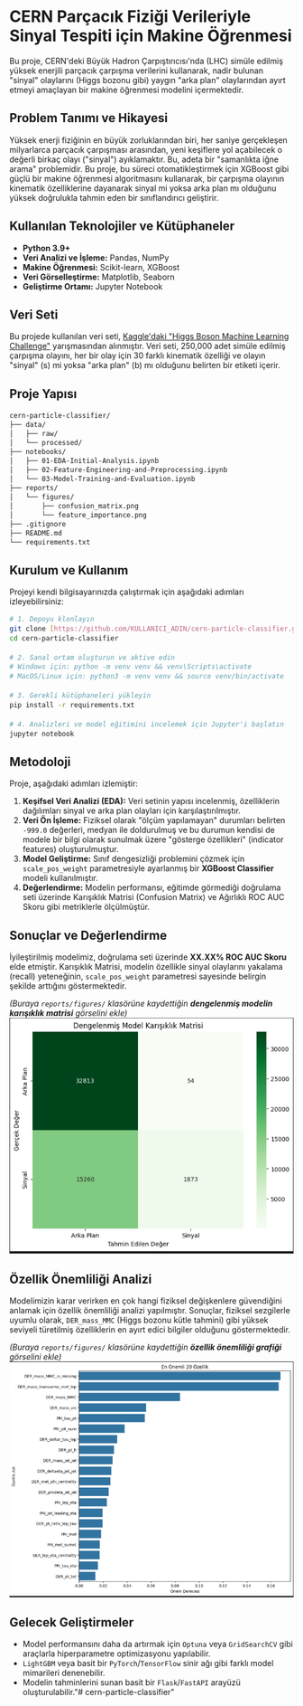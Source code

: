 # CERN Parçacık Fiziği Verileriyle Sinyal Tespiti için Makine Öğrenmesi

Bu proje, CERN'deki Büyük Hadron Çarpıştırıcısı'nda (LHC) simüle edilmiş yüksek enerjili parçacık çarpışma verilerini kullanarak, nadir bulunan "sinyal" olaylarını (Higgs bozonu gibi) yaygın "arka plan" olaylarından ayırt etmeyi amaçlayan bir makine öğrenmesi modelini içermektedir.

## Problem Tanımı ve Hikayesi

Yüksek enerji fiziğinin en büyük zorluklarından biri, her saniye gerçekleşen milyarlarca parçacık çarpışması arasından, yeni keşiflere yol açabilecek o değerli birkaç olayı ("sinyal") ayıklamaktır. Bu, adeta bir "samanlıkta iğne arama" problemidir. Bu proje, bu süreci otomatikleştirmek için XGBoost gibi güçlü bir makine öğrenmesi algoritmasını kullanarak, bir çarpışma olayının kinematik özelliklerine dayanarak sinyal mi yoksa arka plan mı olduğunu yüksek doğrulukla tahmin eden bir sınıflandırıcı geliştirir.

## Kullanılan Teknolojiler ve Kütüphaneler
- **Python 3.9+**
- **Veri Analizi ve İşleme:** Pandas, NumPy
- **Makine Öğrenmesi:** Scikit-learn, XGBoost
- **Veri Görselleştirme:** Matplotlib, Seaborn
- **Geliştirme Ortamı:** Jupyter Notebook

## Veri Seti
Bu projede kullanılan veri seti, [Kaggle'daki "Higgs Boson Machine Learning Challenge"](https://www.kaggle.com/c/higgs-boson/data) yarışmasından alınmıştır. Veri seti, 250,000 adet simüle edilmiş çarpışma olayını, her bir olay için 30 farklı kinematik özelliği ve olayın "sinyal" (s) mi yoksa "arka plan" (b) mı olduğunu belirten bir etiketi içerir.

## Proje Yapısı
```
cern-particle-classifier/
├── data/
│   ├── raw/
│   └── processed/
├── notebooks/
│   ├── 01-EDA-Initial-Analysis.ipynb
│   ├── 02-Feature-Engineering-and-Preprocessing.ipynb
│   └── 03-Model-Training-and-Evaluation.ipynb
├── reports/
│   └── figures/
│       ├── confusion_matrix.png
│       └── feature_importance.png
├── .gitignore
├── README.md
└── requirements.txt
```

## Kurulum ve Kullanım

Projeyi kendi bilgisayarınızda çalıştırmak için aşağıdaki adımları izleyebilirsiniz:

```bash
# 1. Depoyu klonlayın
git clone [https://github.com/KULLANICI_ADIN/cern-particle-classifier.git](https://github.com/idrisq/cern-particle-classifier)
cd cern-particle-classifier

# 2. Sanal ortam oluşturun ve aktive edin
# Windows için: python -m venv venv && venv\Scripts\activate
# MacOS/Linux için: python3 -m venv venv && source venv/bin/activate

# 3. Gerekli kütüphaneleri yükleyin
pip install -r requirements.txt

# 4. Analizleri ve model eğitimini incelemek için Jupyter'i başlatın
jupyter notebook
```

## Metodoloji

Proje, aşağıdaki adımları izlemiştir:
1.  **Keşifsel Veri Analizi (EDA):** Veri setinin yapısı incelenmiş, özelliklerin dağılımları sinyal ve arka plan olayları için karşılaştırılmıştır.
2.  **Veri Ön İşleme:** Fiziksel olarak "ölçüm yapılamayan" durumları belirten `-999.0` değerleri, medyan ile doldurulmuş ve bu durumun kendisi de modele bir bilgi olarak sunulmak üzere "gösterge özellikleri" (indicator features) oluşturulmuştur.
3.  **Model Geliştirme:** Sınıf dengesizliği problemini çözmek için `scale_pos_weight` parametresiyle ayarlanmış bir **XGBoost Classifier** modeli kullanılmıştır.
4.  **Değerlendirme:** Modelin performansı, eğitimde görmediği doğrulama seti üzerinde Karışıklık Matrisi (Confusion Matrix) ve Ağırlıklı ROC AUC Skoru gibi metriklerle ölçülmüştür.

## Sonuçlar ve Değerlendirme

İyileştirilmiş modelimiz, doğrulama seti üzerinde **XX.XX% ROC AUC Skoru** elde etmiştir. Karışıklık Matrisi, modelin özellikle sinyal olaylarını yakalama (recall) yeteneğinin, `scale_pos_weight` parametresi sayesinde belirgin şekilde arttığını göstermektedir.

*(Buraya `reports/figures/` klasörüne kaydettiğin **dengelenmiş modelin karışıklık matrisi** görselini ekle)*
![Dengelenmiş Karışıklık Matrisi](reports/figures/confusion_matrix_balanced.png)

## Özellik Önemliliği Analizi

Modelimizin karar verirken en çok hangi fiziksel değişkenlere güvendiğini anlamak için özellik önemliliği analizi yapılmıştır. Sonuçlar, fiziksel sezgilerle uyumlu olarak, `DER_mass_MMC` (Higgs bozonu kütle tahmini) gibi yüksek seviyeli türetilmiş özelliklerin en ayırt edici bilgiler olduğunu göstermektedir.

*(Buraya `reports/figures/` klasörüne kaydettiğin **özellik önemliliği grafiği** görselini ekle)*
![Özellik Önemliliği](reports/figures/feature-importance.png)

## Gelecek Geliştirmeler
- Model performansını daha da artırmak için `Optuna` veya `GridSearchCV` gibi araçlarla hiperparametre optimizasyonu yapılabilir.
- `LightGBM` veya basit bir `PyTorch`/`TensorFlow` sinir ağı gibi farklı model mimarileri denenebilir.
- Modelin tahminlerini sunan basit bir `Flask`/`FastAPI` arayüzü oluşturulabilir."# cern-particle-classifier" 
